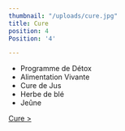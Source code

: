 ```yaml
---
thumbnail: "/uploads/cure.jpg"
title: Cure
position: 4
Position: '4'

---
```

- Programme de Détox
- Alimentation Vivante
- Cure de Jus
- Herbe de blé
- Jeûne

[Cure >](/cure)